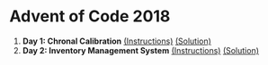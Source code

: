 # Advent of Code 2018

1) **Day 1: Chronal Calibration** [(Instructions)](https://adventofcode.com/2018/day/1) [(Solution)](https://github.com/Sonjya00/Advent-of-Code-2018/blob/master/Day_01.js)
1) **Day 2: Inventory Management System** [(Instructions)](https://adventofcode.com/2018/day/2) [(Solution)](https://github.com/Sonjya00/Advent-Of-Code-2018/blob/master/Day_02.js)
